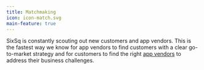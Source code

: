 ```yaml
---
title: Matchmaking
icon: icon-match.svg
main-feature: true
---
```


SixSq is constantly scouting out new customers and app vendors. This is the fastest way we know for app vendors to find customers with a clear go-to-market strategy and for customers to find the right [app vendors](#app-vendors) to address their business challenges.
